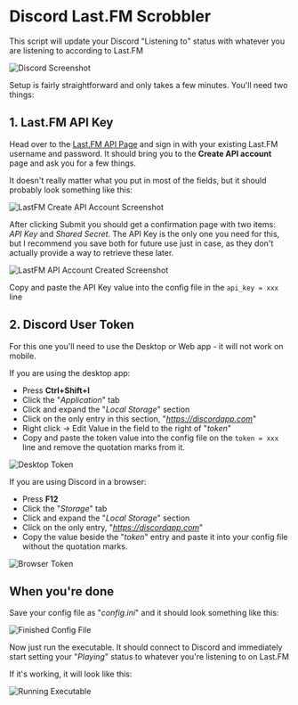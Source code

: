 # Discord Last.FM Scrobbler

This script will update your Discord "Listening to" status with whatever you are listening to according to Last.FM

![Discord Screenshot](https://i.imgur.com/FflYUk0.png)

Setup is fairly straightforward and only takes a few minutes. You'll need two things:

## **1. Last.FM API Key**

Head over to the [Last.FM API Page](https://www.last.fm/api/account/create) and sign in with your existing Last.FM username and password. It should bring you to the **Create API account** page and ask you for a few things.

It doesn't really matter what you put in most of the fields, but it should probably look something like this:

![LastFM Create API Account Screenshot](https://i.imgur.com/VQYa8nr.png?1)

After clicking Submit you should get a confirmation page with two items: *API Key* and *Shared Secret*. The API Key is the only one you need for this, but I recommend you save both for future use just in case, as they don't actually provide a way to retrieve these later.

![LastFM API Account Created Screenshot](https://i.imgur.com/oQTdNgX.png)

Copy and paste the API Key value into the config file in the `api_key = xxx` line

## **2. Discord User Token**

For this one you'll need to use the Desktop or Web app - it will not work on mobile.

If you are using the desktop app:

- Press **Ctrl+Shift+I**
- Click the "*Application*" tab
- Click and expand the "*Local Storage*" section
- Click on the only entry in this section, "*https://discordapp.com*"
- Right click -> Edit Value in the field to the right of "*token*"
- Copy and paste the token value into the config file on the `token = xxx` line and remove the quotation marks from it.

![Desktop Token](https://i.imgur.com/EEN2mnv.png)

If you are using Discord in a browser:

- Press **F12**
- Click the "*Storage*" tab
- Click and expand the "*Local Storage*" section
- Click on the only entry, "*https://discordapp.com*"
- Copy the value beside the "*token*" entry and paste it into your config file without the quotation marks.

![Browser Token](https://i.imgur.com/OFrhTHE.png)

## When you're done

Save your config file as "*config.ini*" and it should look something like this:

![Finished Config File](https://i.imgur.com/X1pO6Di.png)

Now just run the executable. It should connect to Discord and immediately start setting your "*Playing*" status to whatever you're listening to on Last.FM

If it's working, it will look like this:

![Running Executable](https://i.imgur.com/lsb0GFx.png)
